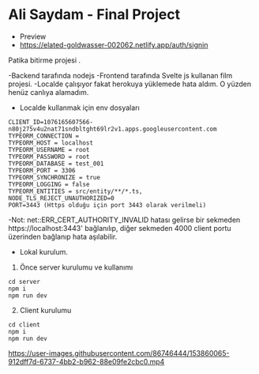  # Ali Saydam - Final Project

- Preview
- https://elated-goldwasser-002062.netlify.app/auth/signin

Patika bitirme projesi . 

-Backend tarafında nodejs
-Frontend tarafında Svelte js kullanan film projesi.
-Localde çalışıyor fakat herokuya yüklemede hata aldım. O yüzden henüz canlıya alamadım.

- Localde kullanmak için env dosyaları
```ACCESS_TOKEN_SECRET= 
CLIENT_ID=1076165607566-n80j275v4u2nat71sndbltght69lr2v1.apps.googleusercontent.com 
TYPEORM_CONNECTION =  
TYPEORM_HOST = localhost
TYPEORM_USERNAME = root
TYPEORM_PASSWORD = root
TYPEORM_DATABASE = test_001
TYPEORM_PORT = 3306
TYPEORM_SYNCHRONIZE = true
TYPEORM_LOGGING = false
TYPEORM_ENTITIES = src/entity/**/*.ts,  
NODE_TLS_REJECT_UNAUTHORIZED=0
PORT=3443 (Https olduğu için port 3443 olarak verilmeli)
```

-Not: net::ERR_CERT_AUTHORITY_INVALID hatası gelirse bir sekmeden https://localhost:3443' bağlanılıp, diğer sekmeden 4000 client portu üzerinden bağlanıp hata aşılabilir. 

- Lokal kurulum.
1. Önce server kurulumu ve kullanımı
```
cd server
npm i
npm run dev
```
2. Client kurulumu
```
cd client
npm i
npm run dev
``` 


https://user-images.githubusercontent.com/86746444/153860065-912dff7d-6737-4bb2-b962-88e09fe2cbc0.mp4

